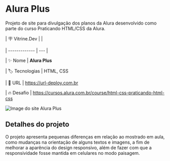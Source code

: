 # Alura Plus

Projeto de site para divulgação dos planos da Alura desenvolvido como parte do curso Praticando HTML/CSS da Alura. 

| :placard: Vitrine.Dev | |

| ------------- | --- |

| :sparkles: Nome | **Alura Plus**

| :label: Tecnologias | HTML, CSS

| :rocket: URL | https://url-deploy.com.br

| :fire: Desafio | https://cursos.alura.com.br/course/html-css-praticando-html-css

![Image do site Alura Plus](https://via.placeholder.com/1200x500.png?text=imagem+lindona+do+meu+projeto#vitrinedev)

## Detalhes do projeto

O projeto apresenta pequenas diferenças em relação ao mostrado em aula, como mudanças na orientação de alguns textos e imagens, a fim de melhorar a aparência do design responsivo, além de fazer com que a responsividade fosse mantida em celulares no modo paisagem.
